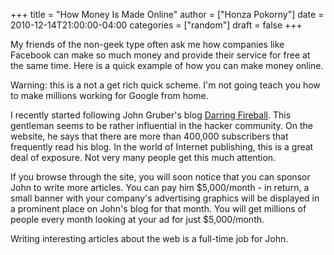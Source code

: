 +++
title = "How Money Is Made Online"
author = ["Honza Pokorny"]
date = 2010-12-14T21:00:00-04:00
categories = ["random"]
draft = false
+++

My friends of the non-geek type often ask me how companies like Facebook can
make so much money and provide their service for free at the same time. Here is
a quick example of how you can make money online.

Warning: this is a not a get rich quick scheme. I'm not going teach you how to
make millions working for Google from home.

I recently started following John Gruber's blog [Darring Fireball](http://daringfireball.net/). This
gentleman seems to be rather influential in the hacker community. On the
website, he says that there are more than 400,000 subscribers that frequently
read his blog. In the world of Internet publishing, this is a great deal of
exposure. Not very many people get this much attention.

If you browse through the site, you will soon notice that you can sponsor John
to write more articles. You can pay him $5,000/month - in return, a small
banner with your company's advertising graphics will be displayed in a
prominent place on John's blog for that month. You will get millions of people
every month looking at your ad for just $5,000/month.

Writing interesting articles about the web is a full-time job for John.
